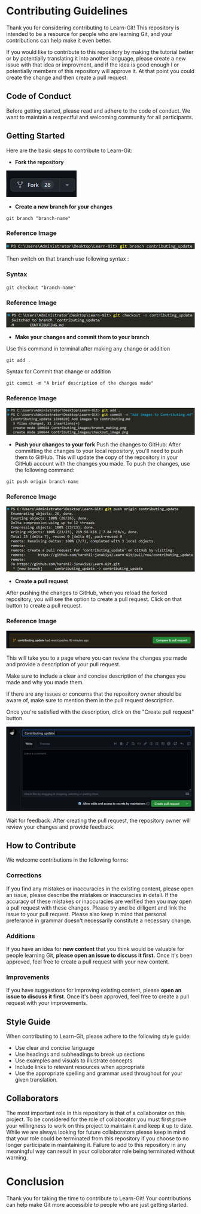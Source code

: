 # Contributing Guidelines
Thank you for considering contributing to Learn-Git! This repository is intended to be a resource for people who are learning Git, and your contributions can help make it even better.

If you would like to contribute to this repository by making the tutorial better or by potentially translating it into another language, please create a new issue with that idea or improvment, and if the idea is good enough I or potentially members of this repository will approve it. At that point you could create the change and then create a pull request.

## Code of Conduct
Before getting started, please read and adhere to the code of conduct. We want to maintain a respectful and welcoming community for all participants. 

## Getting Started
Here are the basic steps to contribute to Learn-Git:

- **Fork the repository**

![fork_image](./images/Readme_images/fork.png)

- **Create a new branch for your changes**

```
git branch "branch-name"
```
### Reference Image
![branch_image](./images/Contributing_images/branch_making.png)

Then switch on that branch use following syntax :

### Syntax
```
git checkout "branch-name"
```

### Reference Image
![checkout_branch](./images/Contributing_images/checkout_image.png)


- **Make your changes and commit them to your branch**

Use this command in terminal after making any change or addition
```
git add .
```
Syntax for Commit that change or addition

```
git commit -m "A brief description of the changes made"
```

### Reference Image
![commiting_images](./images/Contributing_images/add_commit.png)

- **Push your changes to your fork**
Push the changes to GitHub: After committing the changes to your local repository, you'll need to push them to GitHub. This will update the copy of the repository in your GitHub account with the changes you made. To push the changes, use the following command:

```
git push origin branch-name

```
### Reference Image
![Push](./images/Contributing_images/push_origin.png)

- **Create a pull request**

After pushing the changes to GitHub, when you reload the forked repository, you will see the option to create a pull request. Click on that button to create a pull request.

### Reference Image 

![Pull Request](./images/Contributing_images/pull_request.png)

This will take you to a page where you can review the changes you made and provide a description of your pull request.

Make sure to include a clear and concise description of the changes you made and why you made them.

If there are any issues or concerns that the repository owner should be aware of, make sure to mention them in the pull request description.

Once you're satisfied with the description, click on the "Create pull request" button.

![Last Image](./images/Contributing_images/last.png)

Wait for feedback: After creating the pull request, the repository owner will review your changes and provide feedback.

## How to Contribute
We welcome contributions in the following forms:

### Corrections
If you find any mistakes or inaccuracies in the existing content, please open an issue, please describe the mistakes or inaccuracies in detail. If the accuracy of these mistakes or inaccuracies are verified then you may open a pull request with these changes. Please try and be dilligent and link the issue to your pull request. Please also keep in mind that personal preferance in grammar doesn't necessarily constitute a necessary change.

### Additions
If you have an idea for **new content** that you think would be valuable for people learning Git, **please open an issue to discuss it first.** Once it's been approved, feel free to create a pull request with your new content.

### Improvements
If you have suggestions for improving existing content, please **open an issue to discuss it first**. Once it's been approved, feel free to create a pull request with your improvements.

## Style Guide
When contributing to Learn-Git, please adhere to the following style guide:

- Use clear and concise language
- Use headings and subheadings to break up sections
- Use examples and visuals to illustrate concepts
- Include links to relevant resources when appropriate
- Use the appropriate spelling and grammar used throughout for your given translation.

## Collaborators
The most important role in this repository is that of a collaborator on this project. To be considered for the role of collaborator you must first prove your willingness to work on this project to maintain it and keep it up to date. While we are always looking for future collaborators please keep in mind that your role could be terminated from this repository if you choose to no longer participate in maintaining it. Failure to add to this repository in any meaningful way can result in your collaborator role being terminated without warning.

# Conclusion
Thank you for taking the time to contribute to Learn-Git! Your contributions can help make Git more accessible to people who are just getting started.

